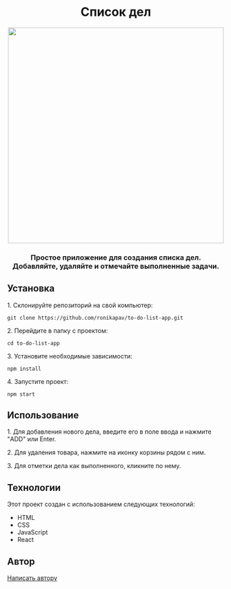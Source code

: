 <h1 align="center">Список дел</h1>
<div align="center">
<a href="https://app-to-do-list-app.netlify.app/" target="_blank"><img align="center" src="https://i.ibb.co/X2R3s0x/2023-12-17-161412.png" height="500"/></a> 
</div>
<h3 align="center">Простое приложение для создания списка дел. Добавляйте, удаляйте и отмечайте выполненные задачи.</h3>
<h2>Установка</h2>
<p>1. Склонируйте репозиторий на свой компьютер:</p>
<pre><code>git clone https://github.com/ronikapav/to-do-list-app.git</code></pre>
<p>2. Перейдите в папку с проектом:</p>
<pre><code>cd to-do-list-app</code></pre>
<p>3. Установите необходимые зависимости:</p>
<pre><code>npm install</code></pre>
<p>4. Запустите проект:</p>
<pre><code>npm start</code></pre>
<h2>Использование</h2>
<p>1. Для добавления нового дела, введите его в поле ввода и нажмите "ADD" или Enter.</p>
<p>2. Для удаления товара, нажмите на иконку корзины рядом с ним.</p>
<p>3. Для отметки дела как выполненного, кликните по нему.</p>
<h2>Технологии</h2>
<p>Этот проект создан с использованием следующих технологий:</p>
<ul>
<li>HTML</li>
<li>CSS</li>
<li>JavaScript</li>
<li>React</li>
</ul>
<h2>Автор</h2>
<a href="https://t.me/ronikapav" target="_blank">Написать автору</a>